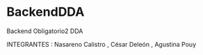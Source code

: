 # BackendDDA
 Backend Obligatorio2 DDA

INTEGRANTES : Nasareno Calistro , César Deleón , Agustina Pouy
